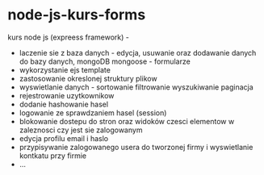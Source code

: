 # node-js-kurs-forms

kurs node js (expreess framework) -

- laczenie sie z baza danych - edycja, usuwanie oraz dodawanie danych do bazy danych, mongoDB mongoose - formularze
- wykorzystanie ejs template
- zastosowanie okreslonej struktury plikow
- wyswietlanie danych - sortowanie filtrowanie wyszukiwanie paginacja
- rejestrowanie uzytkownikow
- dodanie hashowanie hasel
- logowanie ze sprawdzaniem hasel (session)
- blokowanie dostepu do stron oraz widoków czesci elementow w zaleznosci czy jest sie zalogowanym
- edycja profilu email i haslo
- przypisywanie zalogowanego usera do tworzonej firmy i wyswietlanie kontkatu przy firmie
- ...
